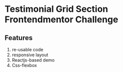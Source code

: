 # Testimonial Grid Section Frontendmentor Challenge

## Features

1. re-usable code
2. responsive layout
3. Reactjs-based demo
4. Css-flexbox
